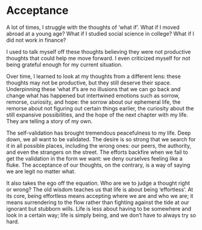 # Acceptance

A lot of times, I struggle with the thoughts of ‘what if’. What if I moved abroad at a young age? What if I studied social science in college? What if I did not work in finance?

I used to talk myself off these thoughts believing they were not productive thoughts that could help me move forward. I even criticized myself for not being grateful enough for my current situation.

Over time, I learned to look at my thoughts from a different lens: these thoughts may not be productive, but they still deserve their space. Underpinning these ‘what if’s are no illusions that we can go back and change what has happened but intertwined emotions such as sorrow, remorse, curiosity, and hope: the sorrow about our ephemeral life, the remorse about not figuring out certain things earlier, the curiosity about the still expansive possibilities, and the hope of the next chapter with my life. They are telling a story of my own.

The self-validation has brought tremendous peacefulness to my life. Deep down, we all want to be validated. The desire is so strong that we search for it in all possible places, including the wrong ones: our peers, the authority, and even the strangers on the street. The efforts backfire when we fail to get the validation in the form we want: we deny ourselves feeling like a fluke. The acceptance of our thoughts, on the contrary, is a way of saying we are legit no matter what.

It also takes the ego off the equation. Who are we to judge a thought right or wrong? The old wisdom teaches us that life is about being ‘effortless’. At its core, being effortless means accepting where we are and who we are; it means surrendering to the flow rather than fighting against the tide at our ignorant but stubborn wills. Life is less about having to be somewhere and look in a certain way; life is simply being, and we don’t have to always try so hard.
